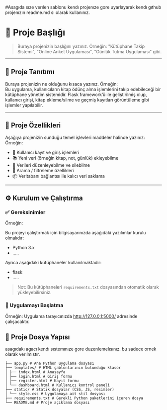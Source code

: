 #Asagıda sıze verılen sablonu kendı projenıze gore uyarlayarak kendı gıthub projenızın readme.md sı olarak kullanınız.


# 📌 Proje Başlığı

> Buraya projenizin başlığını yazınız. Örneğin: "Kütüphane Takip Sistemi", "Online Anket Uygulaması", "Günlük Tutma Uygulaması" gibi.

---

## 🧾 Proje Tanıtımı

Buraya projenizin ne olduğunu kısaca yazınız. Örneğin:  
Bu uygulama, kullanıcıların kitap ödünç alma işlemlerini takip edebileceği bir kütüphane yönetim sistemidir. Flask framework’ü ile geliştirilmiş olup, kullanıcı girişi, kitap ekleme/silme ve geçmiş kayıtları görüntüleme gibi işlemler yapılabilir.

---

## 🚀 Proje Özellikleri

Aşağıya projenizin sunduğu temel işlevleri maddeler halinde yazınız:
Örneğin:  
- 🔐 Kullanıcı kayıt ve giriş işlemleri
- 📚 Yeni veri (örneğin kitap, not, günlük) ekleyebilme
- 📝 Verileri düzenleyebilme ve silebilme
- 🔎 Arama / filtreleme özellikleri
- 📦 Veritabanı bağlantısı ile kalıcı veri saklama

---

## ⚙️ Kurulum ve Çalıştırma

### ✅ Gereksinimler
Örneğin:  

Bu projeyi çalıştırmak için bilgisayarınızda aşağıdaki yazılımlar kurulu olmalıdır:

- Python 3.x
- .....

Ayrıca aşağıdaki kütüphaneler kullanılmaktadır:

- flask
- .....

> Not: Bu kütüphaneleri `requirements.txt` dosyasından otomatik olarak yükleyebilirsiniz.

### 🚀 Uygulamayı Başlatma
Örneğin: 
Uygulama tarayıcınızda http://127.0.0.1:5000/ adresinde çalışacaktır.


## 📂 Proje Dosya Yapısı
asagıdakı agacı kendı sıstemınıze gore duzenlemelısınız. bu sadece ornek olarak verılmıstır.
```
├── app.py # Ana Python uygulama dosyası
├── templates/ # HTML şablonlarının bulunduğu klasör
│ ├── index.html # Anasayfa
│ ├── login.html # Giriş formu
│ ├── register.html # Kayıt formu
│ └── dashboard.html # Kullanıcı kontrol paneli
├── static/ # Statik dosyalar (CSS, JS, resimler)
│ └── style.css # Uygulamaya ait stil dosyası
├── requirements.txt # Gerekli Python paketlerini içeren dosya
└── README.md # Proje açıklama dosyası
